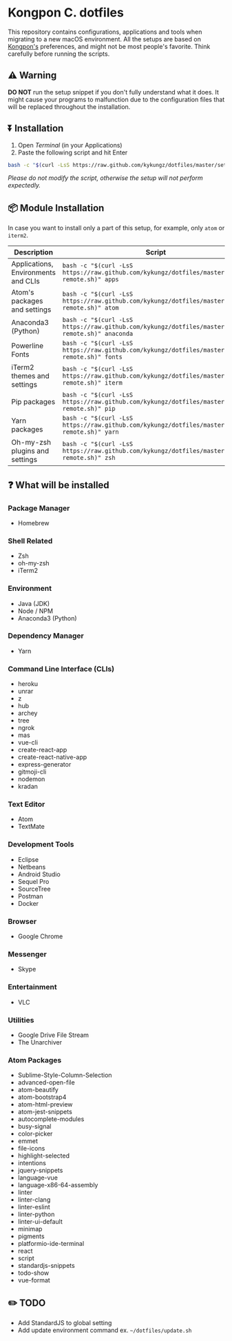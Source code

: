 # Kongpon C. dotfiles
This repository contains configurations, applications and tools when migrating to a new macOS environment. All the setups are based on [Kongpon's](https://github.com/kykungz) preferences, and might not be most people's favorite. Think carefully before running the scripts.

## ⚠️ Warning
**DO NOT** run the setup snippet if you don't fully understand what it does. It might cause your programs to malfunction due to the configuration files that will be replaced throughout the installation.

## ⏬ Installation
1. Open *Terminal* (in your Applications)
2. Paste the following script and hit Enter
```bash
bash -c "$(curl -LsS https://raw.github.com/kykungz/dotfiles/master/setup-remote.sh)"
```
*Please do not modify the script, otherwise the setup will not perform expectedly.*

## 📦 Module Installation
In case you want to install only a part of this setup, for example, only `atom` or `iterm2`.

| Description | Script |
|-|-|
| Applications, Environments and CLIs | `bash -c "$(curl -LsS https://raw.github.com/kykungz/dotfiles/master/setup-remote.sh)" apps`
| Atom's packages and settings | `bash -c "$(curl -LsS https://raw.github.com/kykungz/dotfiles/master/setup-remote.sh)" atom`
| Anaconda3 (Python) | `bash -c "$(curl -LsS https://raw.github.com/kykungz/dotfiles/master/setup-remote.sh)" anaconda`
| Powerline Fonts | `bash -c "$(curl -LsS https://raw.github.com/kykungz/dotfiles/master/setup-remote.sh)" fonts`
| iTerm2 themes and settings | `bash -c "$(curl -LsS https://raw.github.com/kykungz/dotfiles/master/setup-remote.sh)" iterm`
| Pip packages | `bash -c "$(curl -LsS https://raw.github.com/kykungz/dotfiles/master/setup-remote.sh)" pip`
| Yarn packages | `bash -c "$(curl -LsS https://raw.github.com/kykungz/dotfiles/master/setup-remote.sh)" yarn`
| Oh-my-zsh plugins and settings | `bash -c "$(curl -LsS https://raw.github.com/kykungz/dotfiles/master/setup-remote.sh)" zsh`

## ❓ What will be installed
### Package Manager
- Homebrew

### Shell Related
- Zsh
- oh-my-zsh
- iTerm2

### Environment
- Java (JDK)
- Node / NPM
- Anaconda3 (Python)

### Dependency Manager
- Yarn

### Command Line Interface (CLIs)
- heroku
- unrar
- z
- hub
- archey
- tree
- ngrok
- mas
- vue-cli
- create-react-app
- create-react-native-app
- express-generator
- gitmoji-cli
- nodemon
- kradan

### Text Editor
- Atom
- TextMate

### Development Tools
- Eclipse
- Netbeans
- Android Studio
- Sequel Pro
- SourceTree
- Postman
- Docker

### Browser
- Google Chrome

### Messenger
- Skype

### Entertainment
- VLC

### Utilities
- Google Drive File Stream
- The Unarchiver

### Atom Packages
- Sublime-Style-Column-Selection
- advanced-open-file
- atom-beautify
- atom-bootstrap4
- atom-html-preview
- atom-jest-snippets
- autocomplete-modules
- busy-signal
- color-picker
- emmet
- file-icons
- highlight-selected
- intentions
- jquery-snippets
- language-vue
- language-x86-64-assembly
- linter
- linter-clang
- linter-eslint
- linter-python
- linter-ui-default
- minimap
- pigments
- platformio-ide-terminal
- react
- script
- standardjs-snippets
- todo-show
- vue-format

## ✏️ TODO
- Add StandardJS to global setting
- Add update environment command ex. `~/dotfiles/update.sh`
